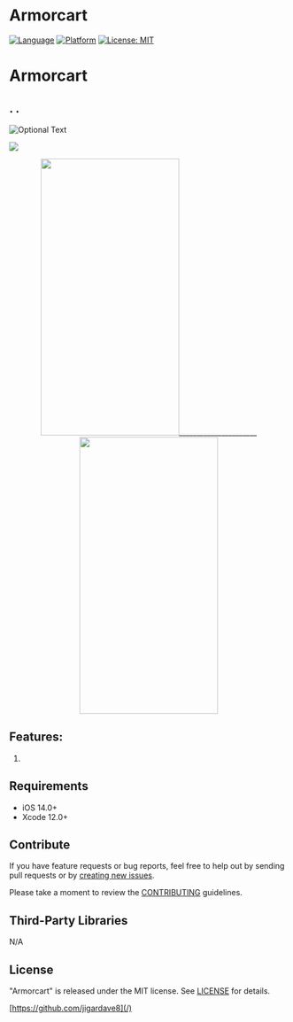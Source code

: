 # Armorcart
[![Language](http://img.shields.io/badge/language-SwiftUI-orange?style=flat
)](https://developer.apple.com/swift)
[![Platform](https://img.shields.io/badge/platform-iOS%20%7C%20-blue)]()
[![License: MIT](https://img.shields.io/badge/License-MIT-yellow.svg)](https://opensource.org/licenses/MIT)

# <h1>Armorcart </h1> 
<h2>.  . </h2>

![Optional Text]()



<p align="center"> </P>
   <img src=”()”>


   <p align="center"> 
<img src="" width="250" height="500">______________________ <img src="" width="250" height="500"></P>



<h2>Features: </h2>

1. 

   
  </p>
 

  <div style="text-align: center">
  
  
  </div>
</p>

## Requirements

- iOS 14.0+
- Xcode 12.0+

## Contribute

If you have feature requests or bug reports, feel free to help out by sending pull requests or by [creating new issues](). 

Please take a moment to
review the [CONTRIBUTING](.github/CONTRIBUTING.md) guidelines.
    
## Third-Party Libraries

N/A


## License

"Armorcart" is released under the MIT license. See [LICENSE](mit) for details.

[https://github.com/jigardave8](/)

[swift-image]:https://img.shields.io/badge/swift-5.0-orange.svg
[swift-url]: https://swift.org/
[license-image]: https://img.shields.io/badge/License-MIT-blue.svg
[license-url]: LICENSE
